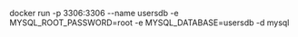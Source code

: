 docker run -p 3306:3306 --name usersdb -e MYSQL_ROOT_PASSWORD=root -e MYSQL_DATABASE=usersdb -d mysql
